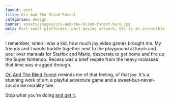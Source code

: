 ```yaml
---
layout: post
title: Ori And The Blind Forest
categories: design
banner: assets/images/ori-and-the-blind-forest-hero.jpg
meta: Part swell platformer, part moving artwork, Ori is an incredible video game.
---
```


I remember, when I was a kid, how much joy video games brought me. My friends and I would huddle together next to the playground at lunch and pour over manuals for Starfox and Mario, desperate to get home and fire up the Super Nintendo. Recess was a brief respite from the heavy molasses that time was dragged through.

[Ori And The Blind Forest][ori] reminds me of that feeling, of that joy. It's a stunning work of art, a playful adventure game and a sweet-but-never-sacchrine morality tale.

Stop what you're doing [and get it][steam].

[ori]: http://oriblindforest.com/
[steam]: http://store.steampowered.com/app/261570/
